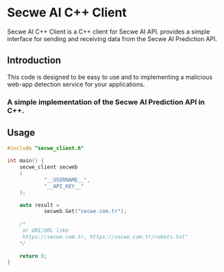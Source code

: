# Secwe AI C++ Client
Secwe AI C++ Client is a C++ client for Secwe AI API.
provides a simple interface for sending and receiving data from the Secwe AI Prediction API.

## Introduction
This code is designed to be easy to use and to implementing a malicious web-app detection service for your applications.
### A simple implementation of the Secwe AI Prediction API in C++.

## Usage
```cpp
#include "secwe_client.h"

int main() {
    secwe_client secweb
    (
            "__USERNAME__",
            "__API_KEY__"
    );

    auto result =
            secweb.Get("secwe.com.tr");
    
    /*
     or URI/URL like 
     https://secwe.com.tr, https://secwe.com.tr/robots.txt"
    */
    
    return 0;
}
```
